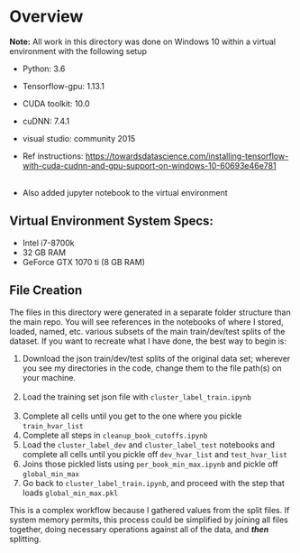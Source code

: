# Overview

**Note:** All work in this directory was done on Windows 10 within a virtual environment with the following setup

* Python: 3.6
* Tensorflow-gpu: 1.13.1
* CUDA toolkit: 10.0
* cuDNN: 7.4.1
* visual studio: community 2015
* Ref instructions: https://towardsdatascience.com/installing-tensorflow-with-cuda-cudnn-and-gpu-support-on-windows-10-60693e46e781<br><br>

* Also added jupyter notebook to the virtual environment

## Virtual Environment System Specs:
* Intel i7-8700k
* 32 GB RAM
* GeForce GTX 1070 ti (8 GB RAM)

## File Creation
The files in this directory were generated in a separate folder structure than the main repo. You will see references in the notebooks of where I stored, loaded, named, etc. various subsets of the main train/dev/test splits of the dataset. If you want to recreate what I have done, the best way to begin is:

1. Download the json train/dev/test splits of the original data set; wherever you see my directories in the code, change them to the file path(s) on your machine.<br><br>
2. Load the training set json file with `cluster_label_train.ipynb`<br><br>
3. Complete all cells until you get to the one where you pickle `train_hvar_list`
4. Complete all steps in `cleanup_book_cutoffs.ipynb`
5. Load the `cluster_label_dev` and `cluster_label_test` notebooks and complete all cells until you pickle off `dev_hvar_list` and `test_hvar_list`
6. Joins those pickled lists using `per_book_min_max.ipynb` and pickle off `global_min_max`
7. Go back to `cluster_label_train.ipynb`, and proceed with the step that loads `global_min_max.pkl`

This is a complex workflow because I gathered values from the split files. If system memory permits, this process could be simplified by joining all files together, doing necessary operations against all of the data, and **_then_** splitting.


